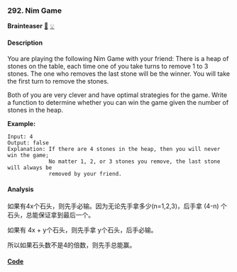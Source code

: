 ### 292. Nim Game

**Brainteaser**    [💚](https://leetcode.com/problems/nim-game)    	[💡](https://leetcode.com/articles/nim-game)

#### Description

You are playing the following Nim Game with your friend: There is a heap of stones on the table, each time one of you take turns to remove 1 to 3 stones. The one who removes the last stone will be the winner. You will take the first turn to remove the stones.

Both of you are very clever and have optimal strategies for the game. Write a function to determine whether you can win the game given the number of stones in the heap.

**Example:**

```
Input: 4
Output: false
Explanation: If there are 4 stones in the heap, then you will never win the game;
             No matter 1, 2, or 3 stones you remove, the last stone will always be
             removed by your friend.
```

#### Analysis

如果有4x个石头，则先手必输。因为无论先手拿多少(n=1,2,3)，后手拿 (4-n) 个石头，总能保证拿到最后一个。

如果有 4x + y个石头，则先手拿 y个石头，后手必输。

所以如果石头数不是4的倍数，则先手总能赢。 

#### [Code](../python/292.%20Nim%20Game.py)
